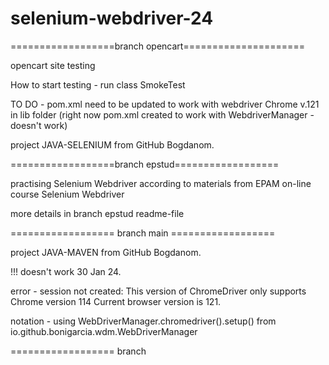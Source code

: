 # selenium-webdriver-24

==================branch opencart=====================

opencart site testing

How to start testing - run class SmokeTest

TO DO - pom.xml need to be updated to work with webdriver Chrome v.121 in lib folder (right now pom.xml created to work with WebdriverManager - doesn't work)

project JAVA-SELENIUM from GitHub Bogdanom.


==================branch epstud==================

practising Selenium Webdriver according to materials from EPAM on-line course Selenium Webdriver

more details in branch epstud readme-file


================== branch main ==================

project JAVA-MAVEN from GitHub Bogdanom.

!!! doesn't work 30 Jan 24. 

error - session not created: This version of ChromeDriver only supports Chrome version 114 Current browser version is 121.

notation -  using WebDriverManager.chromedriver().setup() from io.github.bonigarcia.wdm.WebDriverManager

================== branch 


